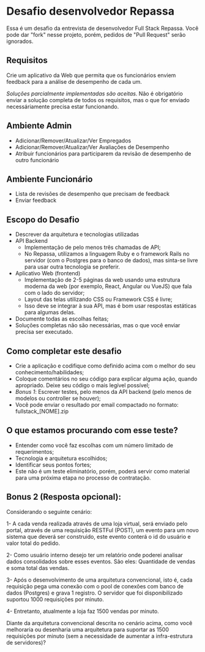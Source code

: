 # Desafio desenvolvedor Repassa

Essa é um desafio da entrevista de desenvolvedor Full Stack Repassa. Você pode dar "fork" nesse projeto, porém,
pedidos de "Pull Request" serão ignorados.

## Requisitos

Crie um aplicativo da Web que permita que os funcionários enviem feedback para a análise de desempenho de cada um.

*Soluções parcialmente implementadas são aceitas.* Não é obrigatório enviar a solução completa de todos os requisitos, mas o que for enviado necessáriamente precisa estar funcionando.

## Ambiente Admin
* Adicionar/Remover/Atualizar/Ver Empregados
* Adicionar/Remover/Atualizar/Ver Avaliações de Desempenho
* Atribuir funcionários para participarem da revisão de desempenho de outro funcionário

## Ambiente Funcionário
* Lista de revisões de desempenho que precisam de feedback
* Enviar feedback

## Escopo do Desafio
* Descrever da arquitetura e tecnologias utilizadas
* API Backend
  * Implementação de pelo menos três chamadas de API;
  * No Repassa, utilizamos a linguagem Ruby e o framework Rails no servidor (com o Postgres para o banco de dados), mas sinta-se livre para usar outra tecnologia se preferir.
* Aplicativo Web (frontend)
  * Implementação de 2-5 páginas da web usando uma estrutura moderna da web (por exemplo, React, Angular ou VueJS) que fala com o lado do servidor;
  * Layout das telas utilizando CSS ou Framework CSS é livre;
  * Isso deve se integrar à sua API, mas é bom usar respostas estáticas para algumas delas.
* Documente todas as escolhas feitas;
* Soluções completas não são necessárias, mas o que você enviar precisa ser executado.

## Como completar este desafio
* Crie a aplicação e codifique como definido acima com o melhor do seu conhecimento/habilidades;
* Coloque comentários no seu código para explicar alguma ação, quando apropriado. Deixe seu código o mais legível possível;
* *Bonus 1*: Escrever testes, pelo menos da API backend (pelo menos de modelos ou controller se houver);
* Você pode enviar o resultado por email compactado no formato: fullstack_[NOME].zip

## O que estamos procurando com esse teste?
* Entender como você faz escolhas com um número limitado de requerimentos;
* Tecnologia e arquitetura escolhidos;
* Identificar seus pontos fortes;
* Este não é um teste eliminatório, porém, poderá servir como material para uma próxima etapa no processo de contratação.

## Bonus 2 (Resposta opcional):

Considerando o seguinte cenário:

1- A cada venda realizada através de uma loja virtual, será enviado pelo portal, através de uma requisição RESTFul (POST), um evento para um novo sistema que deverá ser construido, este evento conterá o id do usuário e valor total do pedido.

2- Como usuário interno desejo ter um relatório onde poderei analisar dados consolidados sobre esses eventos. São eles: Quantidade de vendas e soma total das vendas. 

3- Após o desenvolvimento de uma arquitetura convencional, isto é, cada requisição pega uma conexão com o pool de conexões com banco de dados (Postgres) e grava 1 registro. O servidor que foi disponibilizado suportou 1000 requisições por minuto. 

4- Entretanto, atualmente a loja faz 1500 vendas por minuto. 

Diante da arquitetura convencional descrita no cenário acima, como você melhoraria ou desenharia uma arquitetura para suportar as 1500 requisições por minuto (sem a necessidade de aumentar a infra-estrutura de servidores)?

